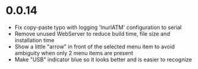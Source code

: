 0.0.14
======
- Fix copy-paste typo with logging 'lnurlATM' configuration to serial
- Remove unused WebServer to reduce build time, file size and installation time
- Show a little "arrow" in front of the selected menu item to avoid ambiguity when only 2 menu items are present
- Make "USB" indicator blue so it looks better and is easier to recognize
